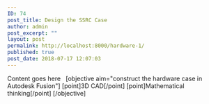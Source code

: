 ```yaml
---
ID: 74
post_title: Design the SSRC Case
author: admin
post_excerpt: ""
layout: post
permalink: http://localhost:8000/hardware-1/
published: true
post_date: 2018-07-17 12:07:03
---
```

Content goes here   [objective aim="construct the hardware case in Autodesk Fusion"] [point]3D CAD[/point] [point]Mathematical thinking[/point] [/objective]